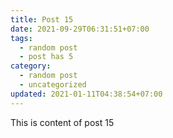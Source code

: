 ```yaml
---
title: Post 15
date: 2021-09-29T06:31:51+07:00
tags:
  - random post
  - post has 5
category:
  - random post
  - uncategorized
updated: 2021-01-11T04:38:54+07:00
---
```

This is content of post 15